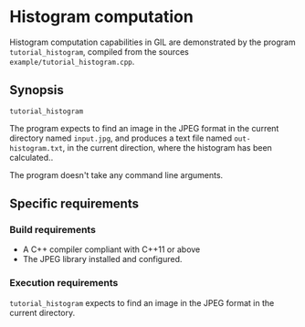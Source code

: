 # Histogram computation

Histogram computation capabilities in GIL are demonstrated by the program `tutorial_histogram`, compiled from the sources `example/tutorial_histogram.cpp`.

## Synopsis
`tutorial_histogram`

The program expects to find an image in the JPEG format in the current directory named `input.jpg`, and produces a text file named `out-histogram.txt`, in the current direction, where the histogram has been calculated..

The program doesn't take any command line arguments.

## Specific requirements

### Build requirements
- A C++ compiler compliant with C++11 or above
- The JPEG library installed and configured.

### Execution requirements
`tutorial_histogram` expects to find an image in the JPEG format in the current directory.
